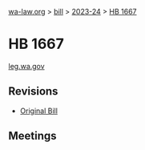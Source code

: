 [wa-law.org](/) > [bill](/bill/) > [2023-24](/bill/2023-24/) > [HB 1667](/bill/2023-24/hb/1667/)

# HB 1667
[leg.wa.gov](https://app.leg.wa.gov/billsummary?BillNumber=1667&Year=2023&Initiative=false)

## Revisions
* [Original Bill](1/)

## Meetings